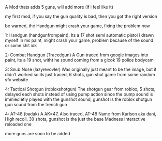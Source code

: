 A Mod thats adds 5 guns, will add more (if i feel like it)

my first mod, if you say the gun quality is bad, then you got the right version

be warned, the Handgun might crash your game, fixing the problem now

1: Handgun (handgunfrompaint), Its a 17 shot semi automatic pistol i drawn myself in ms paint, might crash your game, problem because of the sound or some shit idk

2: Combat Handgun (Tracedgun) A Gun traced from google images into paint, its a 19 shot, witht he sound coming from a glcok 19 police bodycam

3: Snub Nose (lazyrevovler) Was originally just meant to be the image, but it didn't worked so its just traced, 6 shots, gun shot game from some random sfx website

4: Tactical Shotgun (robloxshotgun) The shotgun gear from roblox, 5 shots, delayed each shots instead of using pump action since the pump sound is immiedietly played with the gunshot sound, gunshot is the roblox shotgun gun sound from the trench gun

4: AT-48 (badak) A AK=47, Also traced, AT-48 Name from Karlson aka dani, High recoil, 30 shots, gunshot is the just the base Madness Interactive reloaded one

more guns are soon to be added
